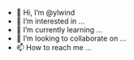 - 👋 Hi, I’m @ylwind
- 👀 I’m interested in ...
- 🌱 I’m currently learning ...
- 💞️ I’m looking to collaborate on ...
- 📫 How to reach me ...

<!---
ylwind/ylwind is a ✨ special ✨ repository because its `README.md` (this file) appears on your GitHub profile.
You can click the Preview link to take a look at your changes.
--->
